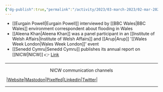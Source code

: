 ```yaml
---
{"dg-publish":true,"permalink":"/activity/2023/03-march-2023/02-mar-2023/"}
---
```



- [[Eurgain Powell\|Eurgain Powell]] interviewed by [[BBC Wales\|BBC Wales]] environment correspondent about flooding in Wales
- [[Aleena Khan\|Aleena Khan]] was a panel participant in an [[Institute of Welsh Affairs\|Institute of Welsh Affairs]] and [[Arup\|Arup]] '[[Wales Week London\|Wales Week London]]' event
- [[Senedd Cymru\|Senedd Cymru]] publishes its annual report on [[NICW\|NICW]] 👉 [Link](https://senedd.wales/media/y1pnpdea/cr-ld15705-e.pdf)

***
<p style="text-align: center;">NICW communication channels</p>

󠁧 |[Website](https://nationalinfrastructurecommission.wales)|[Mastodon](https://toot.wales/@NICW)|[Pixelfed](https://pix.toot.wales/NICW)|[Linkedin](https://www.linkedin.com/company/26268509/)|[Twitter](https://twitter.com/InfraCommCymru)|
***
